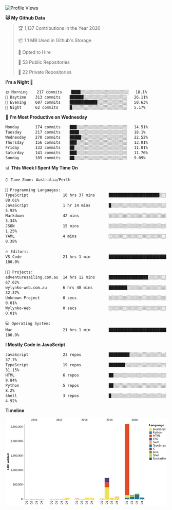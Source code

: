 <!--START_SECTION:waka-->
![Profile Views](http://img.shields.io/badge/Profile%20Views-0-blue)

**🐱 My Github Data** 

> 🏆 1,137 Contributions in the Year 2020
 > 
> 📦 1.1 MB Used in Github's Storage 
 > 
> 💼 Opted to Hire
 > 
> 📜 53 Public Repositories 
 > 
> 🔑 22 Private Repositories  
 > 
**I'm a Night 🦉** 

```text
🌞 Morning    217 commits    ████░░░░░░░░░░░░░░░░░░░░░   18.1% 
🌆 Daytime    313 commits    ██████░░░░░░░░░░░░░░░░░░░   26.11% 
🌃 Evening    607 commits    ████████████░░░░░░░░░░░░░   50.63% 
🌙 Night      62 commits     █░░░░░░░░░░░░░░░░░░░░░░░░   5.17%

```
📅 **I'm Most Productive on Wednesday** 

```text
Monday       174 commits    ███░░░░░░░░░░░░░░░░░░░░░░   14.51% 
Tuesday      217 commits    ████░░░░░░░░░░░░░░░░░░░░░   18.1% 
Wednesday    270 commits    █████░░░░░░░░░░░░░░░░░░░░   22.52% 
Thursday     156 commits    ███░░░░░░░░░░░░░░░░░░░░░░   13.01% 
Friday       132 commits    ██░░░░░░░░░░░░░░░░░░░░░░░   11.01% 
Saturday     141 commits    ███░░░░░░░░░░░░░░░░░░░░░░   11.76% 
Sunday       109 commits    ██░░░░░░░░░░░░░░░░░░░░░░░   9.09%

```


📊 **This Week I Spent My Time On** 

```text
⌚︎ Time Zone: Australia/Perth

💬 Programming Languages: 
TypeScript               18 hrs 37 mins      ██████████████████████░░░   88.61% 
JavaScript               1 hr 14 mins        █░░░░░░░░░░░░░░░░░░░░░░░░   5.92% 
Markdown                 42 mins             ░░░░░░░░░░░░░░░░░░░░░░░░░   3.34% 
JSON                     15 mins             ░░░░░░░░░░░░░░░░░░░░░░░░░   1.25% 
YAML                     4 mins              ░░░░░░░░░░░░░░░░░░░░░░░░░   0.38%

🔥 Editors: 
VS Code                  21 hrs 1 min        █████████████████████████   100.0%

🐱‍💻 Projects: 
adventuresailing.com.au  14 hrs 12 mins      █████████████████░░░░░░░░   67.62% 
wylynko-web.com.au       6 hrs 48 mins       ████████░░░░░░░░░░░░░░░░░   32.37% 
Unknown Project          0 secs              ░░░░░░░░░░░░░░░░░░░░░░░░░   0.01% 
Wylynko-Web              0 secs              ░░░░░░░░░░░░░░░░░░░░░░░░░   0.01%

💻 Operating System: 
Mac                      21 hrs 1 min        █████████████████████████   100.0%

```

**I Mostly Code in JavaScript** 

```text
JavaScript               23 repos            █████████░░░░░░░░░░░░░░░░   37.7% 
TypeScript               19 repos            ███████░░░░░░░░░░░░░░░░░░   31.15% 
HTML                     6 repos             ██░░░░░░░░░░░░░░░░░░░░░░░   9.84% 
Python                   5 repos             ██░░░░░░░░░░░░░░░░░░░░░░░   8.2% 
Shell                    3 repos             █░░░░░░░░░░░░░░░░░░░░░░░░   4.92%

```


**Timeline**

![Chart not found](https://raw.githubusercontent.com/NWylynko/NWylynko/master/charts/bar_graph.png) 


<!--END_SECTION:waka-->
